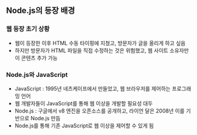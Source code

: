 ## Node.js의 등장 배경

### 웹 등장 초기 상황
- 웹이 등장한 이후 HTML 수동 타이핑에 지쳤고, 방문자가 글을 올리게 하고 싶음
- 하지만 방문자가 HTML 파일을 직접 수정하는 것은 위험했고, 웹 사이트 소유자만이 콘텐츠 추가 가능

### Node.js와 JavaScript
- JavaScript : 1995년 네츠케이프에서 만들었고, 웹 브라우저를 제어하는 프로그래밍 언어
- 웹 개발자들이 JavaScript를 통해 웹 이상을 개발할 필요성 대두
- Node.js : 구글에서 v8 엔진을 오픈소스를 공개하고, 라이언 달은 2008년 이를 기반으로 Node.js 만듬
- Node.js를 통해 기존 JavaScript로 웹 이상을 제어할 수 있게 됨
